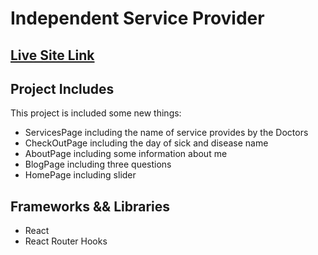 

# Independent Service Provider
## [Live Site Link](https://app.netlify.com/sites/lucky-salmiakki-a00be5/)

## Project Includes

This project is included some new things:

- ServicesPage including the name of service provides by the Doctors
- CheckOutPage including the day of sick and disease name
- AboutPage including some information about me
- BlogPage including three questions
- HomePage including slider
## Frameworks && Libraries
- React
- React Router Hooks


